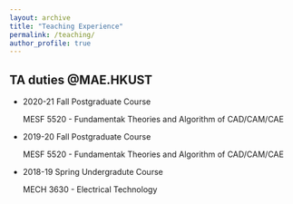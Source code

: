 ```yaml
---
layout: archive
title: "Teaching Experience"
permalink: /teaching/
author_profile: true
---
```

## TA duties @MAE.HKUST

* 2020-21 Fall Postgraduate Course

    MESF 5520 - Fundamentak Theories and Algorithm of CAD/CAM/CAE

* 2019-20 Fall Postgraduate Course

    MESF 5520 - Fundamentak Theories and Algorithm of CAD/CAM/CAE

* 2018-19 Spring Undergradute Course

    MECH 3630 - Electrical Technology
